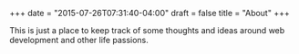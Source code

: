 +++
date = "2015-07-26T07:31:40-04:00"
draft = false
title = "About"
+++

This is just a place to keep track of some thoughts and ideas around web development and other life passions.
